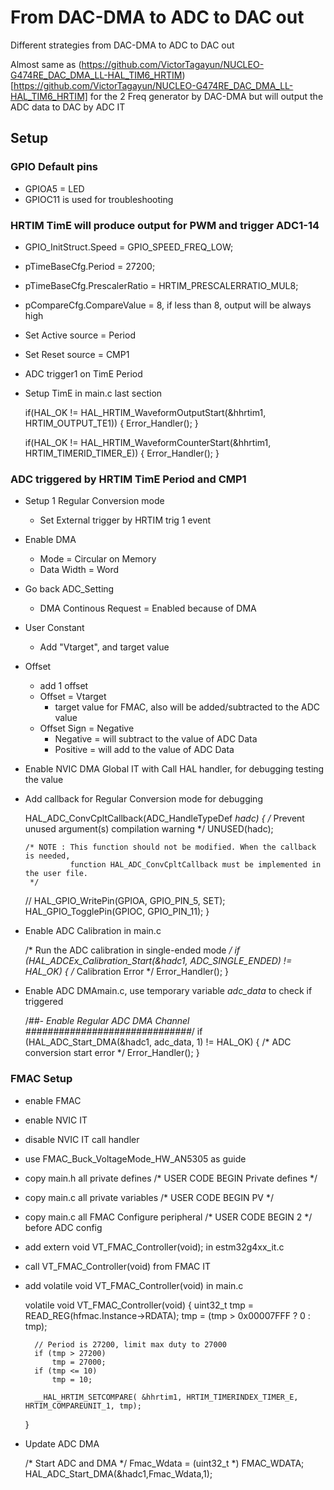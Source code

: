 # From DAC-DMA to ADC to DAC out

Different strategies from DAC-DMA to ADC to DAC out 

Almost same as (https://github.com/VictorTagayun/NUCLEO-G474RE_DAC_DMA_LL-HAL_TIM6_HRTIM)[https://github.com/VictorTagayun/NUCLEO-G474RE_DAC_DMA_LL-HAL_TIM6_HRTIM] for the 2 Freq generator by DAC-DMA but will output the ADC data to DAC by ADC IT  

## Setup

### GPIO Default pins 

* GPIOA5 = LED  
* GPIOC11 is used for troubleshooting  

### HRTIM TimE will produce output for PWM and trigger ADC1-14

* GPIO_InitStruct.Speed = GPIO_SPEED_FREQ_LOW;
* pTimeBaseCfg.Period = 27200;
* pTimeBaseCfg.PrescalerRatio = HRTIM_PRESCALERRATIO_MUL8;
* pCompareCfg.CompareValue = 8, if less than 8, output will be always high
* Set Active source = Period
* Set Reset source = CMP1
* ADC trigger1 on TimE Period 
* Setup TimE in main.c last section  

	if(HAL_OK != HAL_HRTIM_WaveformOutputStart(&hhrtim1, HRTIM_OUTPUT_TE1))
	{
		Error_Handler();
	}

	if(HAL_OK != HAL_HRTIM_WaveformCounterStart(&hhrtim1, HRTIM_TIMERID_TIMER_E))
	{
		Error_Handler();
	}
	
### ADC triggered by HRTIM TimE Period and CMP1    

* Setup 1 Regular Conversion mode   
	* Set External trigger by HRTIM trig 1 event
* Enable DMA
	* Mode = Circular on Memory
	* Data Width = Word
* Go back ADC_Setting
	* DMA Continous Request = Enabled because of DMA
* User Constant
	* Add "Vtarget", and target value
* Offset
	* add 1 offset
	* Offset = Vtarget
		* target value for FMAC, also will be added/subtracted to the ADC value
	* Offset Sign = Negative
		* Negative = will subtract to the value of ADC Data
		* Positive = will add to the value of ADC Data
* Enable NVIC DMA Global IT with Call HAL handler, for debugging testing the value
* Add callback for Regular Conversion mode for debugging

	HAL_ADC_ConvCpltCallback(ADC_HandleTypeDef *hadc)
	{
	  /* Prevent unused argument(s) compilation warning */
	  UNUSED(hadc);

	  /* NOTE : This function should not be modified. When the callback is needed,
				function HAL_ADC_ConvCpltCallback must be implemented in the user file.
	   */

	//  HAL_GPIO_WritePin(GPIOA, GPIO_PIN_5, SET);
	  HAL_GPIO_TogglePin(GPIOC, GPIO_PIN_11);
	}

* Enable ADC Calibration in main.c 

	/* Run the ADC calibration in single-ended mode */
	if (HAL_ADCEx_Calibration_Start(&hadc1, ADC_SINGLE_ENDED) != HAL_OK)
	{
		/* Calibration Error */
		Error_Handler();
	}

* Enable ADC DMAmain.c, use temporary variable _adc_data_ to check if triggered  
	
	/*##- Enable Regular ADC DMA Channel ##############################*/
	if (HAL_ADC_Start_DMA(&hadc1, adc_data, 1) != HAL_OK)
	{
		/* ADC conversion start error */
		Error_Handler();
	}

### FMAC Setup  

* enable FMAC  
* enable NVIC IT
* disable NVIC IT call handler
* use FMAC_Buck_VoltageMode_HW_AN5305 as guide
* copy main.h all private defines /* USER CODE BEGIN Private defines */
* copy main.c all private variables /* USER CODE BEGIN PV */
* copy main.c all FMAC Configure peripheral /* USER CODE BEGIN 2 */ before ADC config
* add extern void VT_FMAC_Controller(void); in estm32g4xx_it.c
* call VT_FMAC_Controller(void) from FMAC IT
* add volatile void VT_FMAC_Controller(void) in main.c 

	volatile void VT_FMAC_Controller(void)
	{
		uint32_t tmp = READ_REG(hfmac.Instance->RDATA);
		tmp = (tmp > 0x00007FFF ? 0 : tmp);
		
		// Period is 27200, limit max duty to 27000
		if (tmp > 27200)
			tmp = 27000;
		if (tmp <= 10)
			tmp = 10;

		__HAL_HRTIM_SETCOMPARE( &hhrtim1, HRTIM_TIMERINDEX_TIMER_E, HRTIM_COMPAREUNIT_1, tmp);
	}
	
* Update ADC DMA 

	/* Start ADC and DMA */
	Fmac_Wdata = (uint32_t *) FMAC_WDATA;
	HAL_ADC_Start_DMA(&hadc1,Fmac_Wdata,1);


